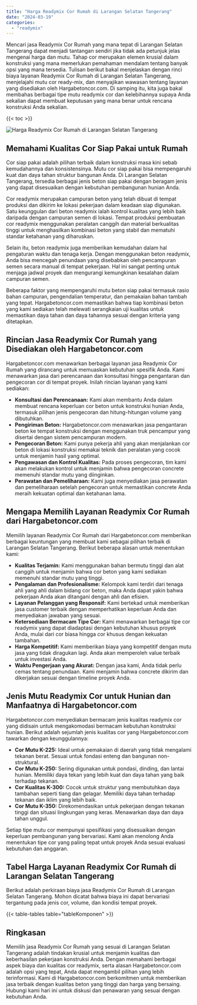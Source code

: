 ```yaml
---
title: "Harga Readymix Cor Rumah di Larangan Selatan Tangerang"
date: "2024-03-19"
categories: 
  - "readymix"
---
```



Mencari jasa Readymix Cor Rumah yang mana tepat di Larangan Selatan Tangerang dapat menjadi tantangan sendiri jika tidak ada petunjuk jelas mengenai harga dan mutu. Tahap cor merupakan elemen krusial dalam konstruksi yang mana memerlukan pemahaman mendalam tentang banyak opsi yang mana tersedia. Tulisan berikut bakal menjelaskan dengan rinci biaya layanan Readymix Cor Rumah di Larangan Selatan Tangerang, menjelajahi mutu cor ready-mix, dan menyajikan wawasan tentang layanan yang disediakan oleh Hargabetoncor.com. Di samping itu, kita juga bakal membahas berbagai tipe mutu readymix cor dan kelebihannya supaya Anda sekalian dapat membuat keputusan yang mana benar untuk rencana konstruksi Anda sekalian.

{{< toc >}}

![Harga Readymix Cor Rumah di Larangan Selatan Tangerang](https://hargareadymixid.github.io/hbc/readymix-hbc%20(10).png)

## Memahami Kualitas Cor Siap Pakai untuk Rumah

Cor siap pakai adalah pilihan terbaik dalam konstruksi masa kini sebab kemudahannya dan konsistensinya. Mutu cor siap pakai bisa mempengaruhi kuat dan daya tahan struktur bangunan Anda. Di Larangan Selatan Tangerang, tersedia berbagai jenis beton siap pakai dengan beragam jenis yang dapat disesuaikan dengan kebutuhan pembangunan hunian Anda.

Cor readymix merupakan campuran beton yang telah dibuat di tempat produksi dan dikirim ke lokasi pekerjaan dalam keadaan siap digunakan. Satu keunggulan dari beton readymix ialah kontrol kualitas yang lebih baik daripada dengan campuran semen di lokasi. Tempat produksi pembuatan cor readymix menggunakan peralatan canggih dan material berkualitas tinggi untuk menghasilkan kombinasi beton yang stabil dan mematuhi standar ketahanan yang diharuskan.

Selain itu, beton readymix juga memberikan kemudahan dalam hal pengaturan waktu dan tenaga kerja. Dengan menggunakan beton readymix, Anda bisa mencegah penundaan yang disebabkan oleh pencampuran semen secara manual di tempat pekerjaan. Hal ini sangat penting untuk menjaga jadwal proyek dan mengurangi kemungkinan kesalahan dalam campuran semen.

Beberapa faktor yang mempengaruhi mutu beton siap pakai termasuk rasio bahan campuran, pengendalian temperatur, dan pemakaian bahan tambah yang tepat. Hargabetoncor.com memastikan bahwa tiap kombinasi beton yang kami sediakan telah melewati serangkaian uji kualitas untuk memastikan daya tahan dan daya tahannya sesuai dengan kriteria yang ditetapkan.

## Rincian Jasa Readymix Cor Rumah yang Disediakan oleh Hargabetoncor.com

Hargabetoncor.com menawarkan berbagai layanan jasa Readymix Cor Rumah yang dirancang untuk memuaskan kebutuhan spesifik Anda. Kami menawarkan jasa dari perencanaan dan konsultasi hingga pengantaran dan pengecoran cor di tempat proyek. Inilah rincian layanan yang kami sediakan:

- **Konsultasi dan Perencanaan:** Kami akan membantu Anda dalam membuat rencana keperluan cor beton untuk konstruksi hunian Anda, termasuk pilihan jenis pengecoran dan hitung-hitungan volume yang dibutuhkan.
- **Pengiriman Beton:** Hargabetoncor.com menawarkan jasa pengantaran beton ke tempat konstruksi dengan menggunakan truk pencampur yang disertai dengan sistem pencampuran modern.
- **Pengecoran Beton:** Kami punya pekerja ahli yang akan menjalankan cor beton di lokasi konstruksi memakai teknik dan peralatan yang cocok untuk menjamin hasil yang optimal.
- **Pengawasan dan Kontrol Kualitas:** Pada proses pengecoran, tim kami akan melakukan kontrol untuk menjamin bahwa pengecoran concrete memenuhi standar mutu yang diinginkan.
- **Perawatan dan Pemeliharaan:** Kami juga menyediakan jasa perawatan dan pemeliharaan setelah pengecoran untuk memastikan concrete Anda meraih kekuatan optimal dan ketahanan lama.

## Mengapa Memilih Layanan Readymix Cor Rumah dari Hargabetoncor.com

Memilih layanan Readymix Cor Rumah dari Hargabetoncor.com memberikan berbagai keuntungan yang membuat kami sebagai pilihan terbaik di Larangan Selatan Tangerang. Berikut beberapa alasan untuk menentukan kami:

- **Kualitas Terjamin:** Kami menggunakan bahan bermutu tinggi dan alat canggih untuk menjamin bahwa cor beton yang kami sediakan memenuhi standar mutu yang tinggi.
- **Pengalaman dan Profesionalisme:** Kelompok kami terdiri dari tenaga ahli yang ahli dalam bidang cor beton, maka Anda dapat yakin bahwa pekerjaan Anda akan ditangani dengan ahli dan efisien.
- **Layanan Pelanggan yang Responsif:** Kami bertekad untuk memberikan jasa customer terbaik dengan memperhatikan keperluan Anda dan menyediakan jawaban yang sesuai.
- **Ketersediaan Bermacam Tipe Cor:** Kami menawarkan berbagai tipe cor readymix yang dapat diadaptasi dengan kebutuhan khusus proyek Anda, mulai dari cor biasa hingga cor khusus dengan kekuatan tambahan.
- **Harga Kompetitif:** Kami memberikan biaya yang kompetitif dengan mutu jasa yang tidak diragukan lagi. Anda akan memperoleh value terbaik untuk investasi Anda.
- **Waktu Pengerjaan yang Akurat:** Dengan jasa kami, Anda tidak perlu cemas tentang penundaan. Kami menjamin bahwa concrete dikirim dan dikerjakan sesuai dengan timeline proyek Anda.

## Jenis Mutu Readymix Cor untuk Hunian dan Manfaatnya di Hargabetoncor.com

Hargabetoncor.com menyediakan bermacam jenis kualitas readymix cor yang didisain untuk mengakomodasi bermacam kebutuhan konstruksi hunian. Berikut adalah sejumlah jenis kualitas cor yang Hargabetoncor.com tawarkan dengan keunggulannya:

- **Cor Mutu K-225:** Ideal untuk pemakaian di daerah yang tidak mengalami tekanan berat. Sesuai untuk fondasi enteng dan bangunan non-struktural.
- **Cor Mutu K-250:** Sering digunakan untuk pondasi, dinding, dan lantai hunian. Memiliki daya tekan yang lebih kuat dan daya tahan yang baik terhadap tekanan.
- **Cor Kualitas K-300:** Cocok untuk struktur yang membutuhkan daya tambahan seperti tiang dan gelagar. Memiliki daya tahan terhadap tekanan dan iklim yang lebih baik.
- **Cor Mutu K-350:** Direkomendasikan untuk pekerjaan dengan tekanan tinggi dan situasi lingkungan yang keras. Menawarkan daya dan daya tahan unggul.

Setiap tipe mutu cor mempunyai spesifikasi yang disesuaikan dengan keperluan pembangunan yang bervariasi. Kami akan menolong Anda menentukan tipe cor yang paling tepat untuk proyek Anda sesuai evaluasi kebutuhan dan anggaran.

## Tabel Harga Layanan Readymix Cor Rumah di Larangan Selatan Tangerang

Berikut adalah perkiraan biaya jasa Readymix Cor Rumah di Larangan Selatan Tangerang. Mohon dicatat bahwa biaya ini dapat bervariasi tergantung pada jenis cor, volume, dan kondisi tempat proyek.

{{< table-tables table="tableKomponen" >}}

## Ringkasan

Memilih jasa Readymix Cor Rumah yang sesuai di Larangan Selatan Tangerang adalah tindakan krusial untuk menjamin kualitas dan keberhasilan pekerjaan konstruksi Anda. Dengan memahami berbagai aspek biaya dan kualitas cor readymix, serta alasan Hargabetoncor.com adalah opsi yang tepat, Anda dapat mengambil pilihan yang lebih terinformasi. Kami di Hargabetoncor.com berkomitmen untuk memberikan jasa terbaik dengan kualitas beton yang tinggi dan harga yang bersaing. Hubungi kami hari ini untuk diskusi dan penawaran yang sesuai dengan kebutuhan Anda.
